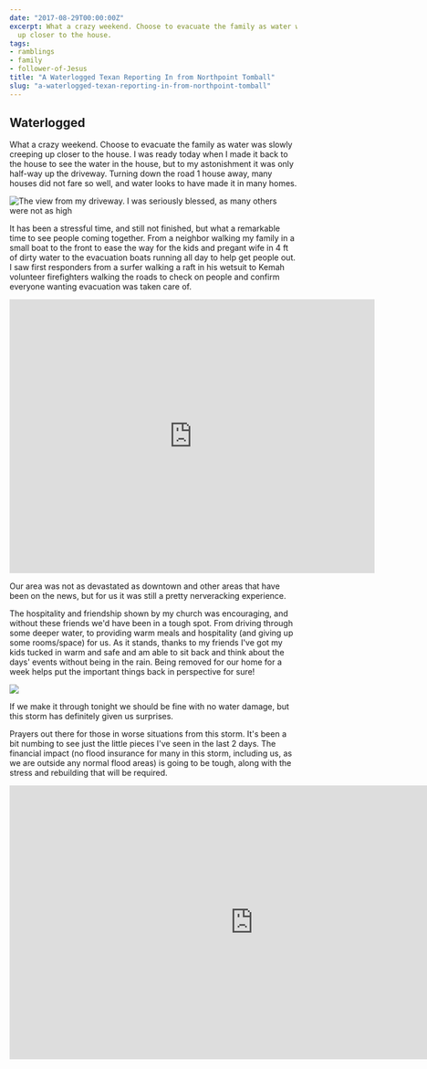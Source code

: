 ```yaml
---
date: "2017-08-29T00:00:00Z"
excerpt: What a crazy weekend. Choose to evacuate the family as water was slowly creeping
  up closer to the house.
tags:
- ramblings
- family
- follower-of-Jesus
title: "A Waterlogged Texan Reporting In from Northpoint Tomball"
slug: "a-waterlogged-texan-reporting-in-from-northpoint-tomball"
---
```


## Waterlogged

What a crazy weekend. Choose to evacuate the family as water was slowly creeping up closer to the house. I was ready today when I made it back to the house to see the water in the house, but to my astonishment it was only half-way up the driveway. Turning down the road 1 house away, many houses did not fare so well, and water looks to have made it in many homes.

![The view from my driveway. I was seriously blessed, as many others were not as high](/images/View+from+My+Driveway.jpg)

It has been a stressful time, and still not finished, but what a remarkable time to see people coming together. From a neighbor walking my family in a small boat to the front to ease the way for the kids and pregant wife in 4 ft of dirty water to the evacuation boats running all day to help get people out. I saw first responders from a surfer walking a raft in his wetsuit to Kemah volunteer firefighters walking the roads to check on people and confirm everyone wanting evacuation was taken care of.


<iframe src="https://www.youtube.com/embed/ze5enLNWnqU?wmode=opaque&enablejsapi=1" height="480" width="640" scrolling="no" frameborder="0" allowfullscreen="yes">
</iframe>



Our area was not as devastated as downtown and other areas that have been on the news, but for us it was still a pretty nerveracking experience.

The hospitality and friendship shown by my church was encouraging, and without these friends we'd have been in a tough spot. From driving through some deeper water, to providing warm meals and hospitality (and giving up some rooms/space) for us. As it stands, thanks to my friends I've got my kids tucked in warm and safe and am able to sit back and think about the days' events without being in the rain. Being removed for our home for a week helps put the important things back in perspective for sure!

![](/images/Northern+Point+Entrance.jpg)

If we make it through tonight we should be fine with no water damage, but this storm has definitely given us surprises.

Prayers out there for those in worse situations from this storm. It's been a bit numbing to see just the little pieces I've seen in the last 2 days. The financial impact (no flood insurance for many in this storm, including us, as we are outside any normal flood areas) is going to be tough, along with the stress and rebuilding that will be required.


<iframe src="https://www.youtube.com/embed/6jVehJxi-0o?wmode=opaque&enablejsapi=1" height="480" width="854" scrolling="no" frameborder="0" allowfullscreen="yes">
</iframe>
